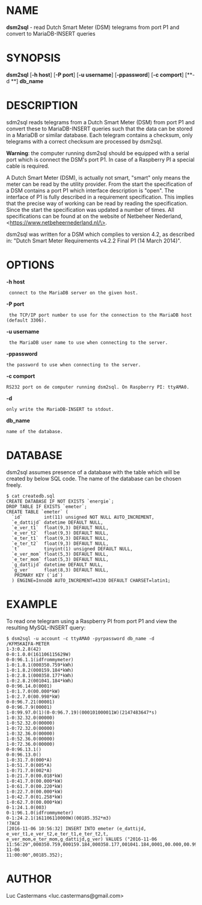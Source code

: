 NAME
====

**dsm2sql** - read Dutch Smart Meter (DSM) telegrams from port P1 and
convert to MariaDB-INSERT queries

SYNOPSIS
========

**dsm2sql** \[**-h host**\] \[**-P port**\] \[**-u username**\] \[**-ppassword**\] \[**-c comport**\] \[**-d **\] **db\_name**

DESCRIPTION
===========

sdm2sql reads telegrams from a Dutch Smart Meter (DSM) from port P1 and
convert these to MariaDB-INSERT queries such that the data can be stored
in a MariaDB or similar database. Each telegram contains a checksum,
only telegrams with a correct checksum are processed by dsm2sql.

**Warning**: the computer running dsm2sql should be equipped with a
serial port which is connect the DSM\'s port P1. In case of a Raspberry
PI a special cable is required.

A Dutch Smart Meter (DSM), is actually not smart, \"smart\" only means
the meter can be read by the utility provider. From the start the
specification of a DSM contains a port P1 which interface description is
\"open\". The interface of P1 is fully described in a requirement
specification. This implies that the precise way of working can be read
by reading the specification. Since the start the specification was
updated a number of times. All specifications can be found at on the
website of Netbeheer Nederland, \<https://www.netbeheernederland.nl/\>.

dsm2sql was written for a DSM which complies to version 4.2, as
described in: \"Dutch Smart Meter Requirements v4.2.2 Final P1 (14 March
2014)\".

OPTIONS
=======

**-h host**
     
     connect to the MariaDB server on the given host.

**-P port**

     the TCP/IP port number to use for the connection to the MariaDB host (default 3306).

**-u username**

     the MariaDB user name to use when connecting to the server.

**-ppassword**

    the password to use when connecting to the server.

**-c comport**

    RS232 port on de computer running dsm2sql. On Raspberry PI: ttyAMA0.

**-d**

    only write the MariaDB-INSERT to stdout.

**db\_name**

    name of the database.

DATABASE
========

dsm2sql assumes presence of a database with the table which will be
created by below SQL code. The name of the database can be chosen
freely.

```
$ cat createdb.sql
CREATE DATABASE IF NOT EXISTS `energie`;
DROP TABLE IF EXISTS `emeter`;
CREATE TABLE `emeter` (
  `id`        int(11) unsigned NOT NULL AUTO_INCREMENT,
  `e_dattijd` datetime DEFAULT NULL,
  `e_ver_t1`  float(9,3) DEFAULT NULL,
  `e_ver_t2`  float(9,3) DEFAULT NULL,
  `e_ter_t1`  float(9,3) DEFAULT NULL,
  `e_ter_t2`  float(9,3) DEFAULT NULL,
  `t`         tinyint(1) unsigned DEFAULT NULL,
  `e_ver_mom` float(5,3) DEFAULT NULL,
  `e_ter_mom` float(5,3) DEFAULT NULL,
  `g_dattijd` datetime DEFAULT NULL,
  `g_ver`     float(8,3) DEFAULT NULL,
   PRIMARY KEY (`id`)
  ) ENGINE=InnoDB AUTO_INCREMENT=4330 DEFAULT CHARSET=latin1;

```

EXAMPLE
=======

To read one telegram using a Raspberry PI from port P1 and view the
resulting MySQL-INSERT query:

```
$ dsm2sql -u account -c ttyAMA0 -pyrpassword db_name -d
/KFM5KAIFA-METER
1-3:0.2.8(42)
0-0:1.0.0(161106115629W)
0-0:96.1.1(idfrommymeter)
1-0:1.8.1(000350.759*kWh)
1-0:1.8.2(000159.184*kWh)
1-0:2.8.1(000358.177*kWh)
1-0:2.8.2(001041.184*kWh)
0-0:96.14.0(0001)
1-0:1.7.0(00.000*kW)
1-0:2.7.0(00.998*kW)
0-0:96.7.21(00001)
0-0:96.7.9(00001)
1-0:99.97.0(1)(0-0:96.7.19)(000101000011W)(2147483647*s)
1-0:32.32.0(00000)
1-0:52.32.0(00000)
1-0:72.32.0(00000)
1-0:32.36.0(00000)
1-0:52.36.0(00000)
1-0:72.36.0(00000)
0-0:96.13.1()
0-0:96.13.0()
1-0:31.7.0(000*A)
1-0:51.7.0(005*A)
1-0:71.7.0(002*A)
1-0:21.7.0(00.018*kW)
1-0:41.7.0(00.000*kW)
1-0:61.7.0(00.220*kW)
1-0:22.7.0(00.000*kW)
1-0:42.7.0(01.258*kW)
1-0:62.7.0(00.000*kW)
0-1:24.1.0(003)
0-1:96.1.0(idfrommymeter)
0-1:24.2.1(161106110000W)(00185.352*m3)
!7AC8
[2016-11-06 10:56:32] INSERT INTO emeter (e_dattijd,
e_ver_t1,e_ver_t2,e_ter_t1,e_ter_t2,t,
e_ver_mom,e_ter_mom,g_dattijd,g_ver) VALUES ("2016-11-06
11:56:29",000350.759,000159.184,000358.177,001041.184,0001,00.000,00.998,"2016-11-06
11:00:00",00185.352);
```

AUTHOR
======
Luc Castermans \<luc.castermans\@gmail.com\>
